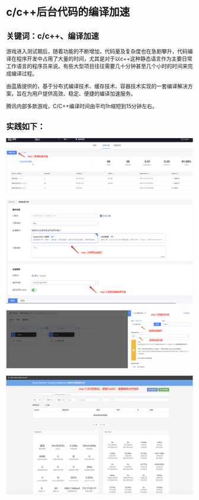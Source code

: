 # c/c++后台代码的编译加速


## 关键词：c/c++、编译加速 <a id="&#x51C6;&#x5907;&#x4E8B;&#x9879;"></a>

游戏进入测试期后，随着功能的不断增加，代码量及复杂度也在急剧攀升，代码编译在程序开发中占用了大量的时间，尤其是对于以c++这种静态语言作为主要日常工作语言的程序员来说。有些大型项目往往需要几十分钟甚至几个小时的时间来完成编译过程。

由蓝盾提供的，基于分布式编译技术、缓存技术、容器技术实现的一套编译解决方案，旨在为用户提供高效、稳定、便捷的编译加速服务。

腾讯内部多款游戏，C/C++编译时间由平均1h缩短到15分钟左右。


## 实践如下： <a id="&#x51C6;&#x5907;&#x4E8B;&#x9879;"></a>


![&#x56FE;1](../../.gitbook/assets/scene-code-compilation-acceleration-a.png)


![&#x56FE;1](../../.gitbook/assets/scene-code-compilation-acceleration-b.png)


![&#x56FE;1](../../.gitbook/assets/scene-code-compilation-acceleration-c.png)


![&#x56FE;1](../../.gitbook/assets/scene-code-compilation-acceleration-d.png)